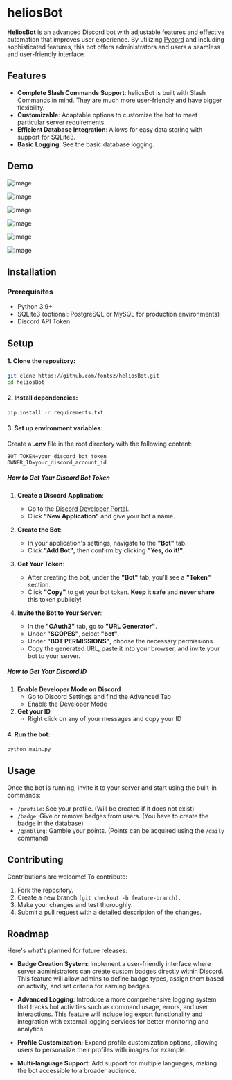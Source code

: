 # heliosBot

**HeliosBot** is an advanced Discord bot with adjustable features and effective automation that improves user experience. By utilizing [Pycord](https://pycord.dev/) and including sophisticated features, this bot offers administrators and users a seamless and user-friendly interface.


## Features

- **Complete Slash Commands Support**: heliosBot is built with Slash Commands in mind. They are much more user-friendly and have bigger flexibility.
- **Customizable**: Adaptable options to customize the bot to meet particular server requirements.
- **Efficient Database Integration**: Allows for easy data storing with support for SQLite3.
- **Basic Logging**: See the basic database logging.


## Demo

![image](https://github.com/user-attachments/assets/3cc8e96c-9557-4505-9222-6f52e3bf8501)

![image](https://github.com/user-attachments/assets/3df19f92-5b69-4316-b4b6-c7365beede39)

![image](https://github.com/user-attachments/assets/abfd2536-70ff-4bb8-9a08-62ab9d4f13b4)

![image](https://github.com/user-attachments/assets/c9e10906-bfb9-4d08-bcbc-b78c92e12a0d)

![image](https://github.com/user-attachments/assets/aab20b5c-92b9-4937-ba49-d0c57b9a6a23)

![image](https://github.com/user-attachments/assets/ce8d2d12-cd94-4e68-a89a-333550ed7b56)


## Installation

### Prerequisites

- Python 3.9+
- SQLite3 (optional: PostgreSQL or MySQL for production environments)
- Discord API Token

## Setup

#### 1. Clone the repository:

   ```bash
   git clone https://github.com/fontsz/heliosBot.git
   cd heliosBot
   ```

#### 2. Install dependencies:

   ```bash
   pip install -r requirements.txt
   ```

#### 3. Set up environment variables:

Create a **.env** file in the root directory with the following content:
   ```env
   BOT_TOKEN=your_discord_bot_token
   OWNER_ID=your_discord_account_id
   ```
##### How to Get Your Discord Bot Token

1. **Create a Discord Application**:
   - Go to the [Discord Developer Portal](https://discord.com/developers/applications).
   - Click **"New Application"** and give your bot a name.

2. **Create the Bot**:
   - In your application's settings, navigate to the **"Bot"** tab.
   - Click **"Add Bot"**, then confirm by clicking **"Yes, do it!"**.

3. **Get Your Token**:
   - After creating the bot, under the **"Bot"** tab, you’ll see a **"Token"** section.
   - Click **"Copy"** to get your bot token. **Keep it safe** and **never share** this token publicly!

4. **Invite the Bot to Your Server**:
   - In the **"OAuth2"** tab, go to **"URL Generator"**.
   - Under **"SCOPES"**, select **"bot"**.
   - Under **"BOT PERMISSIONS"**, choose the necessary permissions.
   - Copy the generated URL, paste it into your browser, and invite your bot to your server.
  
##### How to Get Your Discord ID

1. **Enable Developer Mode on Discord**
   - Go to Discord Settings and find the Advanced Tab
   - Enable the Developer Mode
2. **Get your ID**
   - Right click on any of your messages and copy your ID

#### 4. Run the bot:

   ```bash
   python main.py
   ```


## Usage
Once the bot is running, invite it to your server and start using the built-in commands:

- `/profile`: See your profile. (Will be created if it does not exist)
- `/badge`: Give or remove badges from users. (You have to create the badge in the database)
- `/gambling`: Gamble your points. (Points can be acquired using the `/daily` command)


## Contributing
Contributions are welcome! To contribute:

1. Fork the repository.
2. Create a new branch ```(git checkout -b feature-branch).```
3. Make your changes and test thoroughly.
4. Submit a pull request with a detailed description of the changes.


## Roadmap
Here's what's planned for future releases:

- **Badge Creation System**: Implement a user-friendly interface where server administrators can create custom badges directly within Discord. This feature will allow admins to define badge types, assign them based on activity, and set criteria for earning badges.
  
- **Advanced Logging**: Introduce a more comprehensive logging system that tracks bot activities such as command usage, errors, and user interactions. This feature will include log export functionality and integration with external logging services for better monitoring and analytics.

- **Profile Customization**: Expand profile customization options, allowing users to personalize their profiles with images for example.
  
- **Multi-language Support**: Add support for multiple languages, making the bot accessible to a broader audience.

